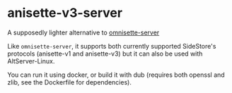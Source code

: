 # anisette-v3-server

A supposedly lighter alternative to [omnisette-server](https://github.com/SideStore/omnisette-server)

Like `omnisette-server`, it supports both currently supported SideStore's protocols (anisette-v1 and 
anisette-v3) but it can also be used with AltServer-Linux.

You can run it using docker, or build it with dub (requires both openssl and zlib, see the Dockerfile 
for dependencies).
